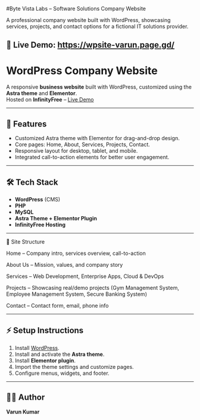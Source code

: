 #Byte Vista Labs – Software Solutions Company Website

A professional company website built with WordPress, showcasing services, projects, and contact options for a fictional IT solutions provider.

## 🚀 Live Demo: https://wpsite-varun.page.gd/

# WordPress Company Website

A responsive **business website** built with WordPress, customized using the **Astra theme** and **Elementor**.  
Hosted on **InfinityFree** – [Live Demo](https://wpsite-varun.page.gd/)

---

## 🚀 Features
- Customized Astra theme with Elementor for drag-and-drop design.
- Core pages: Home, About, Services, Projects, Contact.
- Responsive layout for desktop, tablet, and mobile.
- Integrated call-to-action elements for better user engagement.

---

## 🛠️ Tech Stack
- **WordPress** (CMS)
- **PHP**
- **MySQL**
- **Astra Theme + Elementor Plugin**
- **InfinityFree Hosting**

---
📂 Site Structure

Home – Company intro, services overview, call-to-action

About Us – Mission, values, and company story

Services – Web Development, Enterprise Apps, Cloud & DevOps

Projects – Showcasing real/demo projects (Gym Management System, Employee Management System, Secure Banking System)

Contact – Contact form, email, phone info

---

## ⚡ Setup Instructions
1. Install [WordPress](https://wordpress.org/download/).
2. Install and activate the **Astra theme**.
3. Install **Elementor plugin**.
4. Import the theme settings and customize pages.
5. Configure menus, widgets, and footer.

---

## 👨‍💻 Author
**Varun Kumar**  
